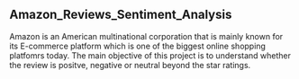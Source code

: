 ## Amazon_Reviews_Sentiment_Analysis

Amazon is an American multinational corporation that is mainly known for its E-commerce platform which is one of the biggest online shopping platfomrs today. The main objective of this project is to understand whether the review is positve, negative or neutral beyond the star ratings.
